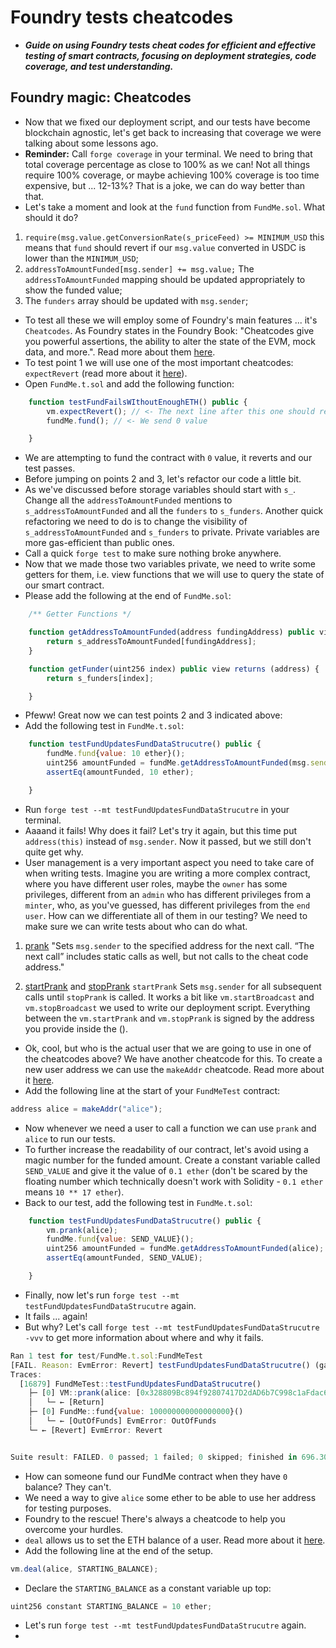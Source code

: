 # Foundry tests cheatcodes
- ***Guide on using Foundry tests cheat codes for efficient and effective testing of smart contracts, focusing on deployment strategies, code coverage, and test understanding.***

## Foundry magic: Cheatcodes
- Now that we fixed our deployment script, and our tests have become blockchain agnostic, let's get back to increasing that coverage we were talking about some lessons ago.
- **Reminder:** Call `forge coverage` in your terminal. We need to bring that total coverage percentage as close to 100% as we can! Not all things require 100% coverage, or maybe achieving 100% coverage is too time expensive, but ... 12-13%? That is a joke, we can do way better than that.
- Let's take a moment and look at the `fund` function from `FundMe.sol`. What should it do?
1. `require(msg.value.getConversionRate(s_priceFeed) >= MINIMUM_USD` this means that `fund` should revert if our `msg.value` converted in USDC is lower than the `MINIMUM_USD`;
2. `addressToAmountFunded[msg.sender] += msg.value;` The `addressToAmountFunded` mapping should be updated appropriately to show the funded value;
3. The `funders` array should be updated with `msg.sender`;

- To test all these we will employ some of Foundry's main features ... it's `Cheatcodes`. As Foundry states in the Foundry Book: "Cheatcodes give you powerful assertions, the ability to alter the state of the EVM, mock data, and more.". Read more about them [here](https://book.getfoundry.sh/cheatcodes/).
- To test point 1 we will use one of the most important cheatcodes: `expectRevert` (read more about it [here](https://book.getfoundry.sh/cheatcodes/expect-revert)).
- Open `FundMe.t.sol` and add the following function:

```javascript
    function testFundFailsWIthoutEnoughETH() public {
        vm.expectRevert(); // <- The next line after this one should revert! If not test fails.
        fundMe.fund(); // <- We send 0 value

    }
```

- We are attempting to fund the contract with `0` value, it reverts and our test passes.
- Before jumping on points 2 and 3, let's refactor our code a little bit.
- As we've discussed before storage variables should start with `s_`. Change all the `addressToAmountFunded` mentions to `s_addressToAmountFunded` and all the `funders` to `s_funders`. Another quick refactoring we need to do is to change the visibility of `s_addressToAmountFunded` and `s_funders` to private. Private variables are more gas-efficient than public ones.
- Call a quick `forge test` to make sure nothing broke anywhere.
- Now that we made those two variables private, we need to write some getters for them, i.e. view functions that we will use to query the state of our smart contract.
- Please add the following at the end of `FundMe.sol`:
```javascript
    /** Getter Functions */

    function getAddressToAmountFunded(address fundingAddress) public view returns (uint256) {
        return s_addressToAmountFunded[fundingAddress];
    }

    function getFunder(uint256 index) public view returns (address) {
        return s_funders[index];

    }
```

- Pfeww! Great now we can test points 2 and 3 indicated above:
- Add the following test in `FundMe.t.sol`:
```javascript
    function testFundUpdatesFundDataStrucutre() public {
        fundMe.fund{value: 10 ether}();
        uint256 amountFunded = fundMe.getAddressToAmountFunded(msg.sender);
        assertEq(amountFunded, 10 ether);

    }
```

- Run `forge test --mt testFundUpdatesFundDataStrucutre` in your terminal.
- Aaaand it fails! Why does it fail? Let's try it again, but this time put `address(this)` instead of `msg.sender`. Now it passed, but we still don't quite get why.
- User management is a very important aspect you need to take care of when writing tests. Imagine you are writing a more complex contract, where you have different user roles, maybe the `owner` has some privileges, different from an `admin` who has different privileges from a `minter`, who, as you've guessed, has different privileges from the `end user`. How can we differentiate all of them in our testing? We need to make sure we can write tests about who can do what.

1. [prank](https://book.getfoundry.sh/cheatcodes/prank)
   "Sets `msg.sender` to the specified address for the next call. “The next call” includes static calls as well, but not calls to the cheat code address."

2. [startPrank](https://book.getfoundry.sh/cheatcodes/start-prank) and [stopPrank](https://book.getfoundry.sh/cheatcodes/stop-prank)
   `startPrank` Sets `msg.sender` for all subsequent calls until `stopPrank` is called. It works a bit like `vm.startBroadcast` and `vm.stopBroadcast` we used to write our deployment script. Everything between the `vm.startPrank` and `vm.stopPrank` is signed by the address you provide inside the ().

- Ok, cool, but who is the actual user that we are going to use in one of the cheatcodes above? We have another cheatcode for this. To create a new user address we can use the `makeAddr` cheatcode. Read more about it [here](https://book.getfoundry.sh/reference/forge-std/make-addr?highlight=mak#makeaddr).
- Add the following line at the start of your `FundMeTest` contract:

```javascript
address alice = makeAddr("alice");
```

- Now whenever we need a user to call a function we can use `prank` and `alice` to run our tests.
- To further increase the readability of our contract, let's avoid using a magic number for the funded amount. Create a constant variable called `SEND_VALUE` and give it the value of `0.1 ether` (don't be scared by the floating number which technically doesn't work with Solidity - `0.1 ether` means `10 ** 17 ether`).
- Back to our test, add the following test in `FundMe.t.sol`:

```javascript
    function testFundUpdatesFundDataStrucutre() public {
        vm.prank(alice);
        fundMe.fund{value: SEND_VALUE}();
        uint256 amountFunded = fundMe.getAddressToAmountFunded(alice);
        assertEq(amountFunded, SEND_VALUE);

    }
```

- Finally, now let's run `forge test --mt testFundUpdatesFundDataStrucutre` again.
- It fails ... again!
- But why? Let's call `forge test --mt testFundUpdatesFundDataStrucutre -vvv` to get more information about where and why it fails.

```javascript
Ran 1 test for test/FundMe.t.sol:FundMeTest
[FAIL. Reason: EvmError: Revert] testFundUpdatesFundDataStrucutre() (gas: 16879)
Traces:
  [16879] FundMeTest::testFundUpdatesFundDataStrucutre()
    ├─ [0] VM::prank(alice: [0x328809Bc894f92807417D2dAD6b7C998c1aFdac6])
    │   └─ ← [Return] 
    ├─ [0] FundMe::fund{value: 100000000000000000}()
    │   └─ ← [OutOfFunds] EvmError: OutOfFunds
    └─ ← [Revert] EvmError: Revert


Suite result: FAILED. 0 passed; 1 failed; 0 skipped; finished in 696.30µs (25.10µs CPU time)
```

- How can someone fund our FundMe contract when they have `0` balance? They can't.
- We need a way to give `alice` some ether to be able to use her address for testing purposes.
- Foundry to the rescue! There's always a cheatcode to help you overcome your hurdles.
- `deal` allows us to set the ETH balance of a user. Read more about it [here](https://book.getfoundry.sh/cheatcodes/deal).
- Add the following line at the end of the setup.
```javascript
vm.deal(alice, STARTING_BALANCE);
```

- Declare the `STARTING_BALANCE` as a constant variable up top:
```javascript
uint256 constant STARTING_BALANCE = 10 ether;
```

- Let's run `forge test --mt testFundUpdatesFundDataStrucutre` again.
- 